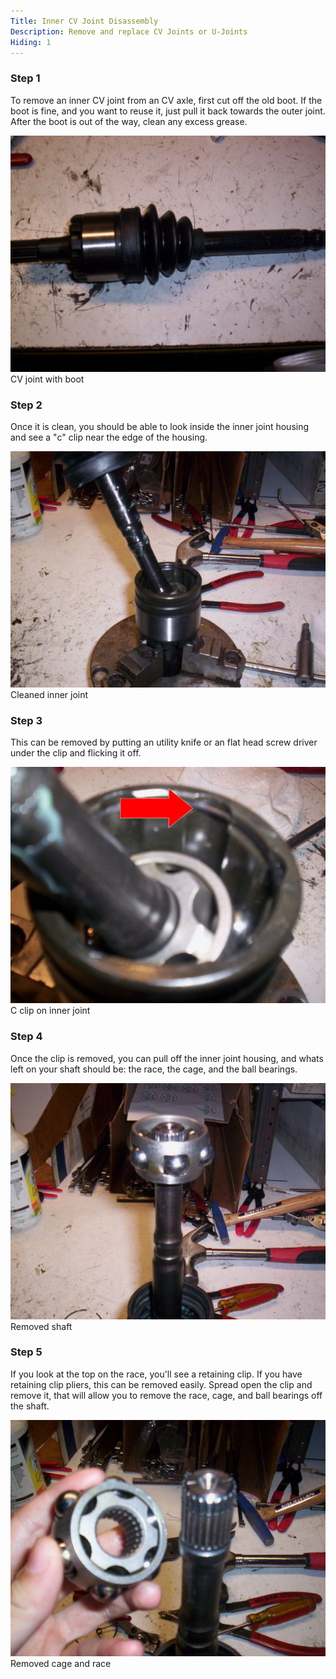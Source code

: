 ```yaml
---
Title: Inner CV Joint Disassembly
Description: Remove and replace CV Joints or U-Joints
Hiding: 1
---
```


### Step 1
To remove an inner CV joint from an CV axle, first cut off the old boot. If the boot is fine, and you want to reuse it, just pull it back towards the outer joint. After the boot is out of the way, clean any excess grease.

<div class="img-container">
	<img class="img-responsive img-rounded img-thumb" src="img/howto/inner-cv-joint/1.jpg">
	<span class="caption">CV joint with boot</span>
</div>

### Step 2
Once it is clean, you should be able to look inside the inner joint housing and see a "c" clip near the edge of the housing.

<div class="img-container">
	<img class="img-responsive img-rounded img-thumb" src="img/howto/inner-cv-joint/2.jpg">
	<span class="caption">Cleaned inner joint</span>
</div>

### Step 3
This can be removed by putting an utility knife or an flat head screw driver under the clip and flicking it off.

<div class="img-container">
	<img class="img-responsive img-rounded img-thumb" src="img/howto/inner-cv-joint/3.jpg">
	<span class="caption">C clip on inner joint</span>
</div>

### Step 4
Once the clip is removed, you can pull off the inner joint housing, and whats left on your shaft should be: the race, the cage, and the ball bearings.

<div class="img-container">
	<img class="img-responsive img-rounded img-thumb" src="img/howto/inner-cv-joint/4.jpg">
	<span class="caption">Removed shaft</span>
</div>

### Step 5
If you look at the top on the race, you'll see a retaining clip. If you have retaining clip pliers, this can be removed easily. Spread open the clip and remove it, that will allow you to remove the race, cage, and ball bearings off the shaft.

<div class="img-container">
	<img class="img-responsive img-rounded img-thumb" src="img/howto/inner-cv-joint/5.jpg">
	<span class="caption">Removed cage and race</span>
</div>
